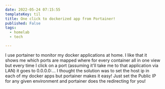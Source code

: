 ```yaml
---
date: 2022-05-24 07:15:55
templateKey: til
title: One click to dockerized app from Portainer!
published: False
tags:
  - homelab
  - tech

---
```


I use portainer to monitor my docker applications at home. I like that it shows me which ports are mapped where for every container all in one view but every time I click on a port (assuming it'll take me to that application via LAN) it goes to 0.0.0.0:<port>... I thought the solution was to set the host ip in each of my docker apps but portainer makes it easy! Just set the Public IP for any given environment and portainer does the redirecting for you!

